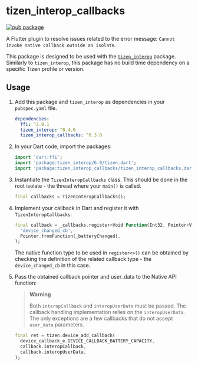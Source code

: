 # tizen_interop_callbacks

[![pub package](https://img.shields.io/pub/v/tizen_interop_callbacks.svg)](https://pub.dev/packages/tizen_interop_callbacks)

A Flutter plugin to resolve issues related to the error message: `Cannot invoke native callback outside an isolate`.

This package is designed to be used with the [`tizen_interop`](https://pub.dev/packages/tizen_interop) package.
Similarly to `tizen_interop`, this package has no build time dependency on a specific Tizen profile or version.

## Usage

1. Add this package and `tizen_interop` as dependencies in your `pubspec.yaml` file.

   ```yaml
   dependencies:
     ffi: ^2.0.1
     tizen_interop: ^0.4.0
     tizen_interop_callbacks: ^0.3.0
   ```

2. In your Dart code, import the packages:

   ```dart
   import 'dart:ffi';
   import 'package:tizen_interop/6.0/tizen.dart';
   import 'package:tizen_interop_callbacks/tizen_interop_callbacks.dart';
   ```

3. Instantiate the `TizenInteropCallbacks` class. This should be done in the root isolate - the thread where your `main()` is called.

   ```dart
   final callbacks = TizenInteropCallbacks();
   ```

4. Implement your callback in Dart and register it with `TizenInteropCallbacks`:

   ```dart
   final callback = _callbacks.register<Void Function(Int32, Pointer<Void>, Pointer<Void>)>(
     'device_changed_cb',
     Pointer.fromFunction(_batteryChanged),
   );
   ```

   The native function type to be used in `register<>()` can be obtained by checking
   the definition of the related callback type - the `device_changed_cb` in this case.

5. Pass the obtained callback pointer and user_data to the Native API function:

   > **Warning**
   >
   > Both `interopCallback` and `interopUserData` must be passed. The callback handling implementation relies on the `interopUserData`.
   > The only exceptions are a few callbacks that do not accept `user_data` parameters.

   ```dart
   final ret = tizen.device_add_callback(
     device_callback_e.DEVICE_CALLBACK_BATTERY_CAPACITY,
     callback.interopCallback,
     callback.interopUserData,
   );
   ```
